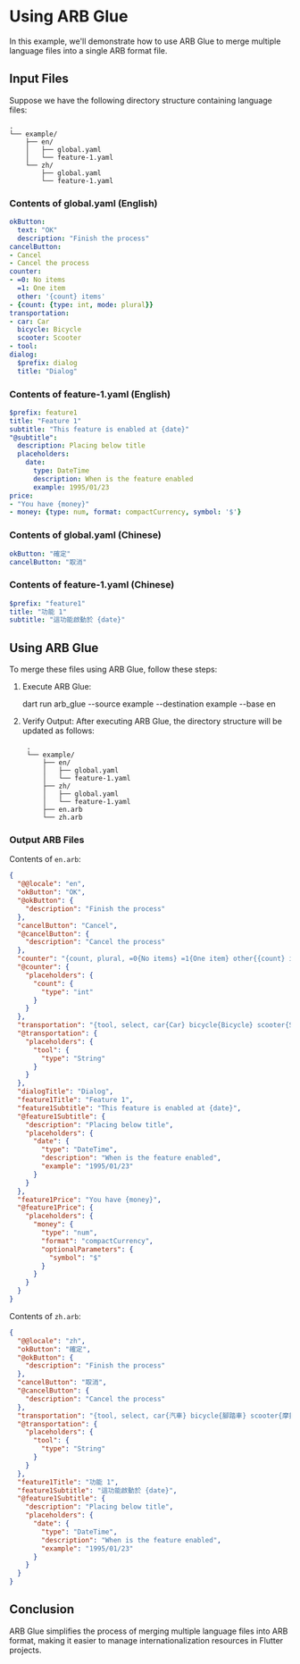 # Using ARB Glue

In this example, we'll demonstrate how to use ARB Glue to merge multiple language files into a single ARB format file.

## Input Files

Suppose we have the following directory structure containing language files:

```text
.
└── example/
    ├── en/
    │   ├── global.yaml
    │   └── feature-1.yaml
    └── zh/
        ├── global.yaml
        └── feature-1.yaml
```

### Contents of global.yaml (English)

```yaml
okButton:
  text: "OK"
  description: "Finish the process"
cancelButton:
- Cancel
- Cancel the process
counter:
- =0: No items
  =1: One item
  other: '{count} items'
- {count: {type: int, mode: plural}}
transportation:
- car: Car
  bicycle: Bicycle
  scooter: Scooter
- tool:
dialog:
  $prefix: dialog
  title: "Dialog"
```

### Contents of feature-1.yaml (English)

```yaml
$prefix: feature1
title: "Feature 1"
subtitle: "This feature is enabled at {date}"
"@subtitle":
  description: Placing below title
  placeholders:
    date:
      type: DateTime
      description: When is the feature enabled
      example: 1995/01/23
price:
- "You have {money}"
- money: {type: num, format: compactCurrency, symbol: '$'}
```

### Contents of global.yaml (Chinese)

```yaml
okButton: "確定"
cancelButton: "取消"
```

### Contents of feature-1.yaml (Chinese)

```yaml
$prefix: "feature1"
title: "功能 1"
subtitle: "這功能啟動於 {date}"
```

## Using ARB Glue

To merge these files using ARB Glue, follow these steps:

1. Execute ARB Glue:

    dart run arb_glue --source example --destination example --base en

2. Verify Output:
   After executing ARB Glue, the directory structure will be updated as follows:

   ```text
    .
    └── example/
        ├── en/
        │   ├── global.yaml
        │   └── feature-1.yaml
        ├── zh/
        │   ├── global.yaml
        │   └── feature-1.yaml
        ├── en.arb
        └── zh.arb
    ```

### Output ARB Files

Contents of `en.arb`:

```json
{
  "@@locale": "en",
  "okButton": "OK",
  "@okButton": {
    "description": "Finish the process"
  },
  "cancelButton": "Cancel",
  "@cancelButton": {
    "description": "Cancel the process"
  },
  "counter": "{count, plural, =0{No items} =1{One item} other{{count} items}}",
  "@counter": {
    "placeholders": {
      "count": {
        "type": "int"
      }
    }
  },
  "transportation": "{tool, select, car{Car} bicycle{Bicycle} scooter{Scooter} other{UNKNOWN}}",
  "@transportation": {
    "placeholders": {
      "tool": {
        "type": "String"
      }
    }
  },
  "dialogTitle": "Dialog",
  "feature1Title": "Feature 1",
  "feature1Subtitle": "This feature is enabled at {date}",
  "@feature1Subtitle": {
    "description": "Placing below title",
    "placeholders": {
      "date": {
        "type": "DateTime",
        "description": "When is the feature enabled",
        "example": "1995/01/23"
      }
    }
  },
  "feature1Price": "You have {money}",
  "@feature1Price": {
    "placeholders": {
      "money": {
        "type": "num",
        "format": "compactCurrency",
        "optionalParameters": {
          "symbol": "$"
        }
      }
    }
  }
}
```

Contents of `zh.arb`:

```json
{
  "@@locale": "zh",
  "okButton": "確定",
  "@okButton": {
    "description": "Finish the process"
  },
  "cancelButton": "取消",
  "@cancelButton": {
    "description": "Cancel the process"
  },
  "transportation": "{tool, select, car{汽車} bicycle{腳踏車} scooter{摩托車} other{UNKNOWN}}",
  "@transportation": {
    "placeholders": {
      "tool": {
        "type": "String"
      }
    }
  },
  "feature1Title": "功能 1",
  "feature1Subtitle": "這功能啟動於 {date}",
  "@feature1Subtitle": {
    "description": "Placing below title",
    "placeholders": {
      "date": {
        "type": "DateTime",
        "description": "When is the feature enabled",
        "example": "1995/01/23"
      }
    }
  }
}
```

## Conclusion

ARB Glue simplifies the process of merging multiple language files into ARB format,
making it easier to manage internationalization resources in Flutter projects.
